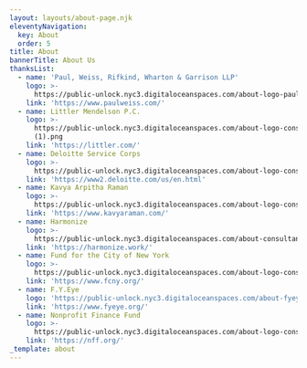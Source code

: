 ```yaml
---
layout: layouts/about-page.njk
eleventyNavigation:
  key: About
  order: 5
title: About
bannerTitle: About Us
thanksList:
  - name: 'Paul, Weiss, Rifkind, Wharton & Garrison LLP'
    logo: >-
      https://public-unlock.nyc3.digitaloceanspaces.com/about-logo-paul-weiss.png
    link: 'https://www.paulweiss.com/'
  - name: Littler Mendelson P.C.
    logo: >-
      https://public-unlock.nyc3.digitaloceanspaces.com/about-logo-consultant-littler-mendelson
      (1).png
    link: 'https://littler.com/'
  - name: Deloitte Service Corps
    logo: >-
      https://public-unlock.nyc3.digitaloceanspaces.com/about-logo-consultant-deloitte.png
    link: 'https://www2.deloitte.com/us/en.html'
  - name: Kavya Arpitha Raman
    logo: >-
      https://public-unlock.nyc3.digitaloceanspaces.com/about-logo-consultant-kavya-arpitha-raman.png
    link: 'https://www.kavyaraman.com/'
  - name: Harmonize
    logo: >-
      https://public-unlock.nyc3.digitaloceanspaces.com/about-consultant-logo-harmonize.png
    link: 'https://harmonize.work/'
  - name: Fund for the City of New York
    logo: >-
      https://public-unlock.nyc3.digitaloceanspaces.com/about-logo-consultant-fund-for-the-city-of-new-york.png
    link: 'https://www.fcny.org/'
  - name: F.Y.Eye
    logo: 'https://public-unlock.nyc3.digitaloceanspaces.com/about-fyeye-logo.png'
    link: 'https://www.fyeye.org/'
  - name: Nonprofit Finance Fund
    logo: >-
      https://public-unlock.nyc3.digitaloceanspaces.com/about-logo-consultant-nonprofit-finance-fund.png
    link: 'https://nff.org/'
_template: about
---
```


